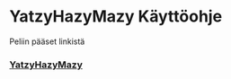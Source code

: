 # YatzyHazyMazy Käyttöohje

Peliin pääset linkistä 
### [YatzyHazyMazy](https://quiet-lake-59234.herokuapp.com/)
